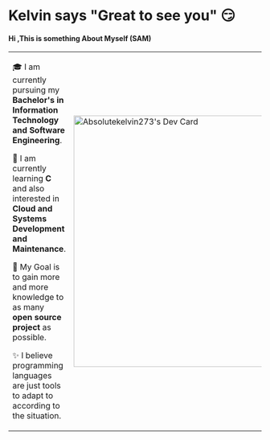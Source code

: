 # Kelvin says "Great to see you" :smirk: 
#### Hi ,This is something About Myself (SAM)

<table>
  <tr>
    <td valign="center">  
      
      
 🎓  I am currently pursuing my ****Bachelor's in Information Technology and Software Engineering****.  
      
      
 🌱 I am currently learning ****C**** and also interested in ****Cloud and Systems Development and Maintenance****.    
      
        
 🎯 My Goal is to gain more and more knowledge  to as many ****open source project**** as possible.    
      
      
  ✨ I believe programming languages are just tools to adapt to according to the situation.   
      
      
    
   </td>
    <td>
      <a href="https://app.daily.dev/kelvink"><img src="https://api.daily.dev/devcards/00b88e58f5b04e1692cf59516f7f8edf.png?r=snj" width="500" alt="Absolutekelvin273's Dev Card"/></a>
    </td>
    
  </tr>
  </table>

